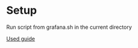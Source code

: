 # Setup
Run script from grafana.sh in the current directory


[Used guide](https://grafana.com/docs/grafana/latest/installation/kubernetes/)
